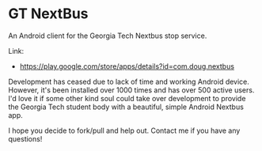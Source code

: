 GT NextBus
==========

An Android client for the Georgia Tech Nextbus stop service.

Link:
- https://play.google.com/store/apps/details?id=com.doug.nextbus

Development has ceased due to lack of time and working Android device. However, it's been installed over 1000 times and has over 500 active users. I'd love it if some other kind soul could take over development to provide the Georgia Tech student body with a beautiful, simple Android Nextbus app.

I hope you decide to fork/pull and help out. Contact me if you have any questions!
